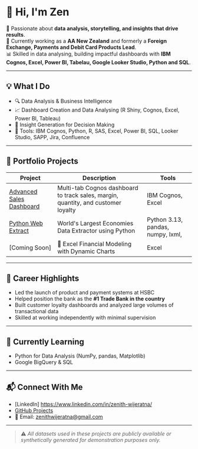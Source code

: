 # 👋 Hi, I'm Zen

🎯 Passionate about **data analysis, storytelling, and insights that drive results**.  
💼 Currently working as a **AA New Zealand** and formerly a **Foreign Exchange, Payments and Debit Card Products Lead**.  
📊 Skilled in data analysing, building impactful dashboards with **IBM Cognos, Excel, Power BI, Tabelau, Google Looker Studio, Python and SQL**.

---

## 💡 What I Do

- 🔍 Data Analysis & Business Intelligence
- 📈 Dashboard Creation and Data Analysing (R Shiny, Cognos, Excel, Power BI, Tableau)
- 🧠 Insight Generation for Decision Making
- 🧰 Tools: IBM Cognos, Python, R, SAS, Excel, Power BI, SQL, Looker Studio, SAPP, Jira, Confluence 

---

## 📌 Portfolio Projects

| Project | Description | Tools |
|--------|-------------|-------|
| [Advanced Sales Dashboard](https://github.com/zentihwijeratna/advanced-cognos-sales-dashboard) | Multi-tab Cognos dashboard to track sales, margin, quantity, and customer loyalty | IBM Cognos, Excel |
| [Python Web Extract](https://github.com/zentihwijeratna/-Top-10-Largest-Economies-Nominal-GDP-) | World's Largest Economies Data Extractor using Python | Python 3.13, pandas, numpy, lxml, |
| [Coming Soon] | 🧮 Excel Financial Modeling with Dynamic Charts | Excel |

---

## 🚀 Career Highlights

- Led the launch of product and payment systems at HSBC
- Helped position the bank as the **#1 Trade Bank in the country**
- Built customer loyalty dashboards and analyzed large volumes of transactional data
- Skilled at working independently with minimal supervision

---

## 🌱 Currently Learning
- Python for Data Analysis (NumPy, pandas, Matplotlib)
- Google BigQuery & SQL

---

## 📬 Connect With Me

- [LinkedIn] https://www.linkedin.com/in/zenith-wijeratna/ 
- [GitHub Projects](https://github.com/zentihwijeratna)
- 📧 Email: zenithwijeratna@gmail.com

---

> ⚠️ *All datasets used in these projects are publicly available or synthetically generated for demonstration purposes only.*


<!---
zentihwijeratna/zentihwijeratna is a ✨ special ✨ repository because its `README.md` (this file) appears on your GitHub profile.
You can click the Preview link to take a look at your changes.
--->

